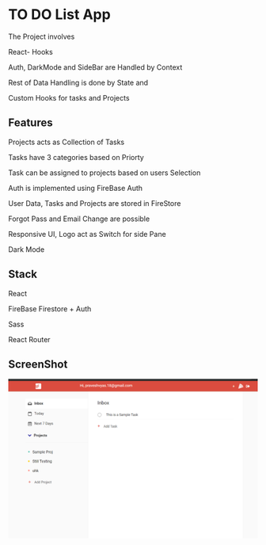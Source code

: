 # TO DO List App

The Project involves

React- Hooks

Auth, DarkMode and SideBar are Handled by Context

Rest of Data Handling is done by State and  

Custom Hooks for tasks and Projects

## Features

Projects acts as Collection of Tasks

Tasks have 3 categories based on Priorty 

Task can be assigned to projects based on users Selection

Auth is implemented using FireBase Auth

User Data, Tasks and Projects are stored in FireStore

Forgot Pass and Email Change are possible

Responsive UI, Logo act as Switch for side Pane

Dark Mode

## Stack

React

FireBase Firestore + Auth

Sass

React Router


## ScreenShot
![Preview](https://github.com/vp5h/To-Do-List/blob/master/public/images/Screenshot%202021-09-18%20205017.png?raw=true)

